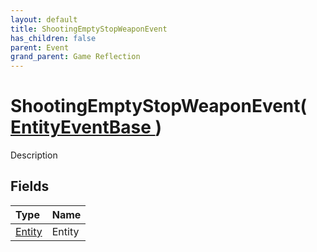 ```yaml
---
layout: default
title: ShootingEmptyStopWeaponEvent
has_children: false
parent: Event
grand_parent: Game Reflection
---
```

# ShootingEmptyStopWeaponEvent( [ EntityEventBase ](/riftbreaker-wiki/docs/game-reflection/events/entity_event_base/) )
Description 

## Fields

| Type | Name |
|:----------|:--------------|
| [Entity](/riftbreaker-wiki/docs/game-reflection/classes/entity/) | Entity |

